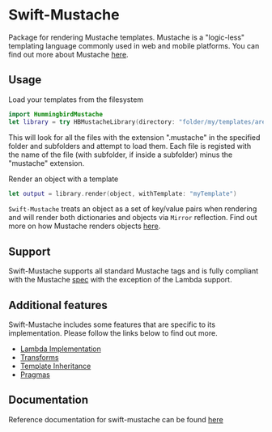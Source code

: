 # Swift-Mustache

Package for rendering Mustache templates. Mustache is a "logic-less" templating language commonly used in web and mobile platforms. You can find out more about Mustache [here](http://mustache.github.io/mustache.5.html).

## Usage

Load your templates from the filesystem 
```swift
import HummingbirdMustache
let library = try HBMustacheLibrary(directory: "folder/my/templates/are/in")
```
This will look for all the files with the extension ".mustache" in the specified folder and subfolders and attempt to load them. Each file is registed with the name of the file (with subfolder, if inside a subfolder) minus the "mustache" extension.

Render an object with a template 
```swift
let output = library.render(object, withTemplate: "myTemplate")
```
`Swift-Mustache` treats an object as a set of key/value pairs when rendering and will render both dictionaries and objects via `Mirror` reflection. Find out more on how Mustache renders objects [here](https://docs.hummingbird.codes/2.0/documentation/hummingbird/mustachesyntax).

## Support

Swift-Mustache supports all standard Mustache tags and is fully compliant with the Mustache [spec](https://github.com/mustache/spec) with the exception of the Lambda support.  

## Additional features

Swift-Mustache includes some features that are specific to its implementation. Please follow the links below to find out more.

- [Lambda Implementation](https://docs.hummingbird.codes/2.0/documentation/hummingbird/lambdas)
- [Transforms](https://docs.hummingbird.codes/2.0/documentation/hummingbird/transforms)
- [Template Inheritance](https://docs.hummingbird.codes/2.0/documentation/hummingbird/templateinheritance)
- [Pragmas](https://docs.hummingbird.codes/2.0/documentation/hummingbird/pragmas)

## Documentation

Reference documentation for swift-mustache can be found [here](https://docs.hummingbird.codes/2.0/documentation/mustache)
